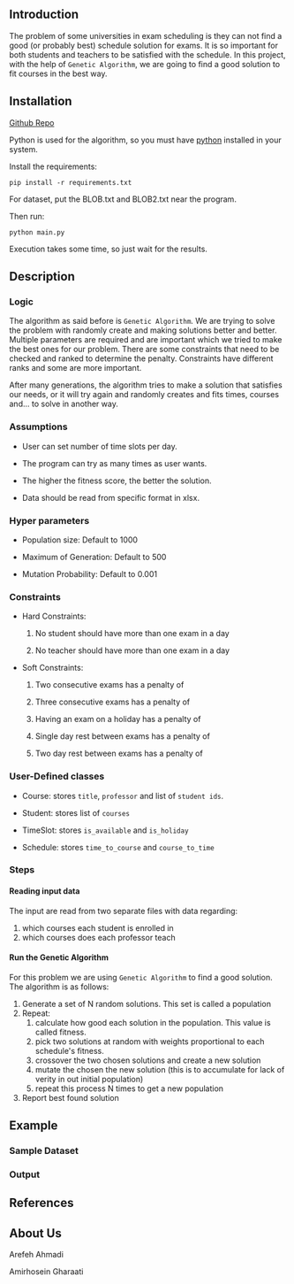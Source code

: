 ## Introduction

The problem of some universities in exam scheduling is they can not find a good (or probably best) schedule solution for exams. It is so important for both students and teachers to be satisfied with the schedule. In this project, with the help of `Genetic Algorithm`, we are going to find a good solution to fit courses in the best way.

## Installation

[Github Repo](https://github.com/Arefeh902/ExamScheduling)

Python is used for the algorithm, so you must have [python](https://www.python.org/) installed in your system.

Install the requirements:

```
pip install -r requirements.txt
```

For dataset, put the BLOB.txt and BLOB2.txt near the program.

Then run:

```
python main.py
```

Execution takes some time, so just wait for the results.

## Description

### Logic

The algorithm as said before is `Genetic Algorithm`. We are trying to solve the problem with randomly create and making solutions better and better. Multiple parameters are required and are important which we tried to make the best ones for our problem. There are some constraints that need to be checked and ranked to determine the penalty. Constraints have different ranks and some are more important.

After many generations, the algorithm tries to make a solution that satisfies our needs, or it will try again and randomly creates and fits times, courses and... to solve in another way.

### Assumptions

- User can set number of time slots per day.

- The program can try as many times as user wants.

- The higher the fitness score, the better the solution.

- Data should be read from specific format in xlsx.

### Hyper parameters

- Population size: Default to 1000

- Maximum of Generation: Default to 500

- Mutation Probability: Default to 0.001

### Constraints

- Hard Constraints:

  1. No student should have more than one exam in a day

  2. No teacher should have more than one exam in a day

- Soft Constraints:

  1. Two consecutive exams has a penalty of

  2. Three consecutive exams has a penalty of

  3. Having an exam on a holiday has a penalty of

  4. Single day rest between exams has a penalty of

  5. Two day rest between exams has a penalty of

### User-Defined classes

- Course: stores `title`, `professor` and list of `student ids`.

- Student: stores list of `courses`

- TimeSlot: stores `is_available` and `is_holiday`

- Schedule: stores `time_to_course` and `course_to_time`

### Steps

#### Reading input data

The input are read from two separate files with data regarding:

1. which courses each student is enrolled in
2. which courses does each professor teach

#### Run the Genetic Algorithm

For this problem we are using `Genetic Algorithm` to find a good solution.
The algorithm is as follows:

1. Generate a set of N random solutions. This set is called a population
2. Repeat:
   1. calculate how good each solution in the population. This value is called fitness.
   2. pick two solutions at random with weights proportional to each schedule's fitness.
   3. crossover the two chosen solutions and create a new solution
   4. mutate the chosen the new solution (this is to accumulate for lack of verity in out initial population)
   5. repeat this process N times to get a new population
3. Report best found solution

## Example

### Sample Dataset

### Output

## References

## About Us

Arefeh Ahmadi

Amirhosein Gharaati
